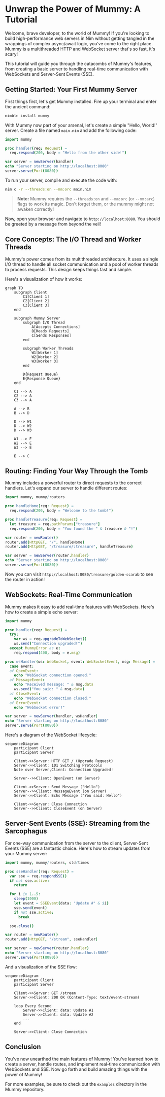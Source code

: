 # Unwrap the Power of Mummy: A Tutorial

Welcome, brave developer, to the world of Mummy! If you're looking to build high-performance web servers in Nim without getting tangled in the wrappings of complex async/await logic, you've come to the right place. Mummy is a multithreaded HTTP and WebSocket server that's so fast, it's scary!

This tutorial will guide you through the catacombs of Mummy's features, from creating a basic server to handling real-time communication with WebSockets and Server-Sent Events (SSE).

## Getting Started: Your First Mummy Server

First things first, let's get Mummy installed. Fire up your terminal and enter the ancient command:

```bash
nimble install mummy
```

With Mummy now part of your arsenal, let's create a simple "Hello, World!" server. Create a file named `main.nim` and add the following code:

```nim
import mummy

proc handler(req: Request) =
  req.respond(200, body = "Hello from the other side!")

var server = newServer(handler)
echo "Server starting on http://localhost:8080"
server.serve(Port(8080))
```

To run your server, compile and execute the code with:

```bash
nim c -r --threads:on --mm:orc main.nim
```

> **Note:** Mummy requires the `--threads:on` and `--mm:orc` (or `--mm:arc`) flags to work its magic. Don't forget them, or the mummy might not awaken correctly!

Now, open your browser and navigate to `http://localhost:8080`. You should be greeted by a message from beyond the veil!

## Core Concepts: The I/O Thread and Worker Threads

Mummy's power comes from its multithreaded architecture. It uses a single I/O thread to handle all socket communication and a pool of worker threads to process requests. This design keeps things fast and simple.

Here's a visualization of how it works:

```mermaid
graph TD
    subgraph Client
        C1[Client 1]
        C2[Client 2]
        C3[Client 3]
    end

    subgraph Mummy Server
        subgraph I/O Thread
            A[Accepts Connections]
            B[Reads Requests]
            C[Sends Responses]
        end

        subgraph Worker Threads
            W1[Worker 1]
            W2[Worker 2]
            W3[Worker 3]
        end

        D{Request Queue}
        E{Response Queue}
    end

    C1 --> A
    C2 --> A
    C3 --> A

    A --> B
    B --> D

    D --> W1
    D --> W2
    D --> W3

    W1 --> E
    W2 --> E
    W3 --> E

    E --> C
```

## Routing: Finding Your Way Through the Tomb

Mummy includes a powerful router to direct requests to the correct handlers. Let's expand our server to handle different routes:

```nim
import mummy, mummy/routers

proc handleHome(req: Request) =
  req.respond(200, body = "Welcome to the tomb!")

proc handleTreasure(req: Request) =
  let treasure = req.pathParams["treasure"]
  req.respond(200, body = "You found the " & treasure & "!")

var router = newRouter()
router.add(HttpGET, "/", handleHome)
router.add(HttpGET, "/treasure/:treasure", handleTreasure)

var server = newServer(router.handler)
echo "Server starting on http://localhost:8080"
server.serve(Port(8080))

```

Now you can visit `http://localhost:8080/treasure/golden-scarab` to see the router in action!

## WebSockets: Real-Time Communication

Mummy makes it easy to add real-time features with WebSockets. Here's how to create a simple echo server:

```nim
import mummy

proc handler(req: Request) =
  try:
    var ws = req.upgradeToWebSocket()
    ws.send("Connection upgraded!")
  except MummyError as e:
    req.respond(400, body = e.msg)

proc wsHandler(ws: WebSocket, event: WebSocketEvent, msg: Message) =
  case event:
  of OpenEvent:
    echo "WebSocket connection opened."
  of MessageEvent:
    echo "Received message: " & msg.data
    ws.send("You said: " & msg.data)
  of CloseEvent:
    echo "WebSocket connection closed."
  of ErrorEvent:
    echo "WebSocket error!"

var server = newServer(handler, wsHandler)
echo "Server starting on http://localhost:8080"
server.serve(Port(8080))
```

Here's a diagram of the WebSocket lifecycle:

```mermaid
sequenceDiagram
    participant Client
    participant Server

    Client->>Server: HTTP GET / (Upgrade Request)
    Server->>Client: 101 Switching Protocols
    Note over Server,Client: Connection Upgraded!

    Server-->>Client: OpenEvent (on Server)

    Client->>Server: Send Message ("Hello")
    Server-->>Client: MessageEvent (on Server)
    Server->>Client: Echo Message ("You said: Hello")

    Client->>Server: Close Connection
    Server-->>Client: CloseEvent (on Server)
```

## Server-Sent Events (SSE): Streaming from the Sarcophagus

For one-way communication from the server to the client, Server-Sent Events (SSE) are a fantastic choice. Here's how to stream updates from your Mummy server:

```nim
import mummy, mummy/routers, std/times

proc sseHandler(req: Request) =
  var sse = req.respondSSE()
  if not sse.active:
    return

  for i in 1..5:
    sleep(1000)
    let event = SSEEvent(data: "Update #" & $i)
    sse.send(event)
    if not sse.active:
      break

  sse.close()

var router = newRouter()
router.add(HttpGET, "/stream", sseHandler)

var server = newServer(router.handler)
echo "Server starting on http://localhost:8080"
server.serve(Port(8080))
```

And a visualization of the SSE flow:

```mermaid
sequenceDiagram
    participant Client
    participant Server

    Client->>Server: GET /stream
    Server->>Client: 200 OK (Content-Type: text/event-stream)

    loop Every Second
        Server->>Client: data: Update #1
        Server->>Client: data: Update #2
        ...
    end

    Server->>Client: Close Connection
```

## Conclusion

You've now unearthed the main features of Mummy! You've learned how to create a server, handle routes, and implement real-time communication with WebSockets and SSE. Now go forth and build amazing things with the power of Mummy!

For more examples, be sure to check out the `examples` directory in the Mummy repository.
